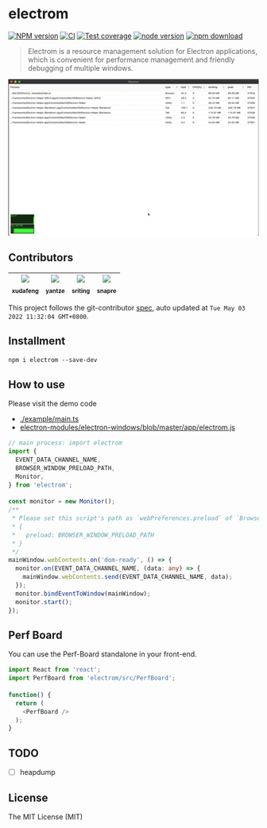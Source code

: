 # electrom

[![NPM version][npm-image]][npm-url]
[![CI][CI-image]][CI-url]
[![Test coverage][codecov-image]][codecov-url]
[![node version][node-image]][node-url]
[![npm download][download-image]][download-url]

[npm-image]: https://img.shields.io/npm/v/electrom.svg
[npm-url]: https://npmjs.org/package/electrom
[CI-image]: https://github.com/electron-modules/electrom/actions/workflows/ci.yml/badge.svg
[CI-url]: https://github.com/electron-modules/electrom/actions/workflows/ci.yml
[codecov-image]: https://img.shields.io/codecov/c/github/electron-modules/electrom.svg?logo=codecov
[codecov-url]: https://codecov.io/gh/electron-modules/electrom
[node-image]: https://img.shields.io/badge/node.js-%3E=_8-green.svg
[node-url]: http://nodejs.org/download/
[download-image]: https://img.shields.io/npm/dm/electrom.svg
[download-url]: https://npmjs.org/package/electrom

> Electrom is a resource management solution for Electron applications, which is convenient for performance management and friendly debugging of multiple windows.

![](./demo.gif)

<!-- GITCONTRIBUTOR_START -->

## Contributors

|[<img src="https://avatars.githubusercontent.com/u/1011681?v=4" width="100px;"/><br/><sub><b>xudafeng</b></sub>](https://github.com/xudafeng)<br/>|[<img src="https://avatars.githubusercontent.com/u/2226423?v=4" width="100px;"/><br/><sub><b>yantze</b></sub>](https://github.com/yantze)<br/>|[<img src="https://avatars.githubusercontent.com/u/17586742?v=4" width="100px;"/><br/><sub><b>sriting</b></sub>](https://github.com/sriting)<br/>|[<img src="https://avatars.githubusercontent.com/u/52845048?v=4" width="100px;"/><br/><sub><b>snapre</b></sub>](https://github.com/snapre)<br/>|
| :---: | :---: | :---: | :---: |


This project follows the git-contributor [spec](https://github.com/xudafeng/git-contributor), auto updated at `Tue May 03 2022 11:32:04 GMT+0800`.

<!-- GITCONTRIBUTOR_END -->

## Installment

```shell
npm i electrom --save-dev
```

## How to use

Please visit the demo code

- [./example/main.ts](./example/main.ts)
- [electron-modules/electron-windows/blob/master/app/electrom.js](https://github.com/electron-modules/electron-windows/blob/master/app/electrom.js)

```typescript
// main process: import electrom
import {
  EVENT_DATA_CHANNEL_NAME,
  BROWSER_WINDOW_PRELOAD_PATH,
  Monitor,
} from 'electrom';

const monitor = new Monitor();
/**
 * Please set this script's path as `webPreferences.preload` of `BrowserWindow`.
 * {
 *   preload: BROWSER_WINDOW_PRELOAD_PATH
 * }
 */
mainWindow.webContents.on('dom-ready', () => {
  monitor.on(EVENT_DATA_CHANNEL_NAME, (data: any) => {
    mainWindow.webContents.send(EVENT_DATA_CHANNEL_NAME, data);
  });
  monitor.bindEventToWindow(mainWindow);
  monitor.start();
});
```

## Perf Board

You can use the Perf-Board standalone in your front-end.

```javascript
import React from 'react';
import PerfBoard from 'electrom/src/PerfBoard';

function() {
  return (
    <PerfBoard />
  );
}
```

## TODO

- [ ] heapdump

## License

The MIT License (MIT)
